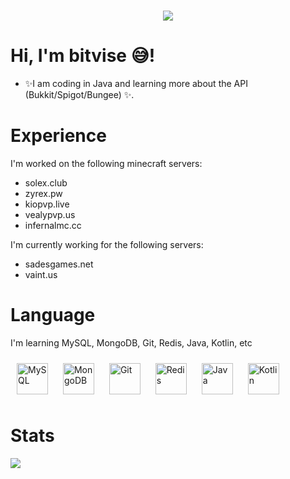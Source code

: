 <h1 align="center">
  <a href="#">
    <img align="center" src="https://readme-typing-svg.herokuapp.com?color=FFFFFF&center=true&vCenter=true&width=600&height=100&lines=Hi+there!;My+name+is+bitvise.;I+am+a+Minecraft+Developer." />
  </a>
  <br>
</h1>

# Hi, I'm bitvise 😅!
* ✨I am coding in Java and learning more about the API (Bukkit/Spigot/Bungee) ✨.

# Experience
I'm worked on the following minecraft servers:
* solex.club
* zyrex.pw
* kiopvp.live
* vealypvp.us
* infernalmc.cc

I'm currently working for the following servers:
* sadesgames.net
* vaint.us

# Language
I'm learning MySQL, MongoDB, Git, Redis, Java, Kotlin, etc

<div align="left">  
<img style="margin: 10px" src="https://profilinator.rishav.dev/skills-assets/mysql-original-wordmark.svg" alt="MySQL" height="50" />  
<img style="margin: 10px" src="https://profilinator.rishav.dev/skills-assets/mongodb-original-wordmark.svg" alt="MongoDB" height="50" />  
<img style="margin: 10px" src="https://profilinator.rishav.dev/skills-assets/git-scm-icon.svg" alt="Git" height="50" />  
<img style="margin: 10px" src="https://profilinator.rishav.dev/skills-assets/redis-original-wordmark.svg" alt="Redis" height="50" />  
<img style="margin: 10px" src="https://profilinator.rishav.dev/skills-assets/java-original-wordmark.svg" alt="Java" height="50" />  
<img style="margin: 10px" src="https://profilinator.rishav.dev/skills-assets/kotlinlang-icon.svg" alt="Kotlin" height="50" />  
</div>

# Stats
<a href="https://github.com/bitvise">
  <img align="left" src="https://github-readme-stats.vercel.app/api?username=bitvise&show_icons=true&count_private=true&bg_color=45,000000,161ba7,00add0&title_color=fff&text_color=fff" />
</a>
